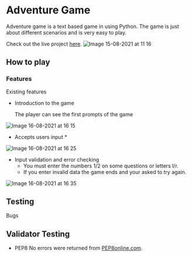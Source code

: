 # Adventure Game

Adventure game is a text based game in using Python. The game is just about different scenarios and is very easy to play.

Check out the live project [here](https://adventure-game-py.herokuapp.com/).
![Image 15-08-2021 at 11 16](https://user-images.githubusercontent.com/81257331/129475101-437fbfcf-11b0-47e9-baa4-05e7a505f6ee.jpg)

## How to play

### Features
 Existing features
 * Introduction to the game
 
    The player can see the first prompts of the game
  
 ![Image 16-08-2021 at 16 15](https://user-images.githubusercontent.com/81257331/129587155-ad34fdf0-033c-4fd8-96c2-215175a9a915.jpg)
 
  * Accepts users input
    * 

![Image 16-08-2021 at 16 25](https://user-images.githubusercontent.com/81257331/129588779-54764694-019d-40af-ab9f-bab8db05a8aa.jpg)

* Input validation and error checking
   * You must enter the numbers 1/2 on some questions or letters l/r.
   * If you enter invalid data the game ends and your asked to try again.

![Image 16-08-2021 at 16 35](https://user-images.githubusercontent.com/81257331/129590192-85b5e0fd-47c6-4b7f-b9e7-a9667a608f5a.jpg)



 
## Testing
  Bugs
  
## Validator Testing 
 * PEP8
  No errors were returned from [PEP8online.com](http://pep8online.com/checkresult).
  
